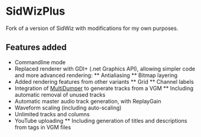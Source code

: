 # SidWizPlus
Fork of a version of SidWiz with modifications for my own purposes.

## Features added

* Commandline mode
* Replaced renderer with GDI+ (.net Graphics API), allowing simpler code and more advanced rendering:
** Antialiasing
** Bitmap layering
* Added rendering features from other variants
** Grid
** Channel labels
* Integration of [MultiDumper](https://bitbucket.org/losnoco/multidumper) to generate tracks from a VGM
** Including automatic removal of unused tracks
* Automatic master audio track generation, with ReplayGain
* Waveform scaling (including auto-scaling)
* Unlimited tracks and columns
* YouTube uploading
** Including generation of titles and descriptions from tags in VGM files
